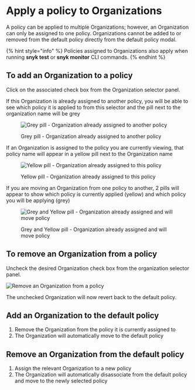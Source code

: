 # Apply a policy to Organizations

A policy can be applied to multiple Organizations; however, an Organization can only be assigned to one policy. Organizations cannot be added to or removed from the default policy directly from the default policy modal.

{% hint style="info" %}
Policies assigned to Organizations also apply when running **snyk test** or **snyk monitor** CLI commands.
{% endhint %}

## To add an Organization to a policy

Click on the associated check box from the Organization selector panel.

If this Organization is already assigned to another policy, you will be able to see which policy it is applied to from this selector and the pill next to the organization name will be grey

<div align="left">

<figure><img src="../../.gitbook/assets/mceclip3-2-.png" alt="Grey pill - Organization already assigned to another policy"><figcaption><p>Grey pill - Organization already assigned to another policy</p></figcaption></figure>

</div>

If an Organization is assigned to the policy you are currently viewing, that policy name will appear in a yellow pill next to the Organization name

<div align="left">

<figure><img src="../../.gitbook/assets/mceclip2-6-.png" alt="Yellow pill - Organization already assigned to this policy"><figcaption><p>Yellow pill - Organization already assigned to this policy</p></figcaption></figure>

</div>

If you are moving an Organization from one policy to another, 2 pills will appear to show which policy is currently applied (yellow) and which policy you will be applying (grey)

<div align="left">

<figure><img src="../../.gitbook/assets/mceclip1-16-.png" alt="Grey and Yellow pill - Organization already assigned and will move policy"><figcaption><p>Grey and Yellow pill - Organization already assigned and will move policy</p></figcaption></figure>

</div>

## To remove an Organization from a policy

Uncheck the desired Organization check box from the organization selector panel.

<div align="left">

<img src="../../.gitbook/assets/untitled-2-.png" alt="Remove an Organization from a policy">

</div>

The unchecked Organization will now revert back to the default policy.

## Add an Organization to the default policy

1. Remove the Organization from the policy it is currently assigned to
2. The Organization will automatically move to the default policy

## Remove an Organization from the default policy

1. Assign the relevant Organization to a new policy
2. The Organization will automatically disassociate from the default policy and move to the newly selected policy
